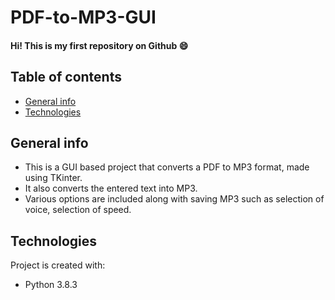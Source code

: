 # PDF-to-MP3-GUI

#### Hi! This is my first repository on Github :smile:

## Table of contents
* [General info](#general-info)
* [Technologies](#technologies)

## General info
- This is a GUI based project that converts a PDF to MP3 format, made using TKinter.
- It also converts the entered text into MP3.
- Various options are included along with saving MP3 such as selection of voice, selection of speed.

## Technologies
Project is created with:
* Python 3.8.3
